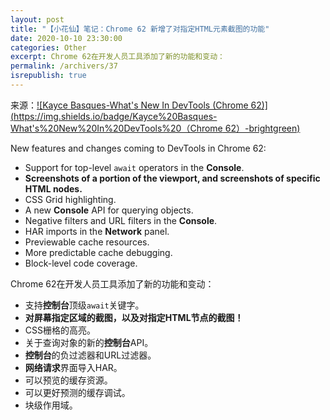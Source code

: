 ```yaml
---
layout: post
title: "【小花仙】笔记：Chrome 62 新增了对指定HTML元素截图的功能"
date: 2020-10-10 23:30:00
categories: Other
excerpt: Chrome 62在开发人员工具添加了新的功能和变动：
permalink: /archivers/37
isrepublish: true
---
```


来源：[![Kayce Basques-What's New In DevTools (Chrome 62)](https://img.shields.io/badge/Kayce%20Basques-What's%20New%20In%20DevTools%20（Chrome 62）-brightgreen)](https://developers.google.com/web/updates/2017/08/devtools-release-notes)

New features and changes coming to DevTools in Chrome 62:

- Support for top-level ```await``` operators in the **Console**.
- **Screenshots of a portion of the viewport, and screenshots of specific HTML nodes.**
- CSS Grid highlighting.
- A new **Console** API for querying objects.
- Negative filters and URL filters in the **Console**.
- HAR imports in the **Network** panel.
- Previewable cache resources.
- More predictable cache debugging.
- Block-level code coverage.

Chrome 62在开发人员工具添加了新的功能和变动：

- 支持**控制台**顶级```await```关键字。
- **对屏幕指定区域的截图，以及对指定HTML节点的截图！**
- CSS栅格的高亮。
- 关于查询对象的新的**控制台**API。
- **控制台**的负过滤器和URL过滤器。
- **网络请求**界面导入HAR。
- 可以预览的缓存资源。
- 可以更好预测的缓存调试。
- 块级作用域。
